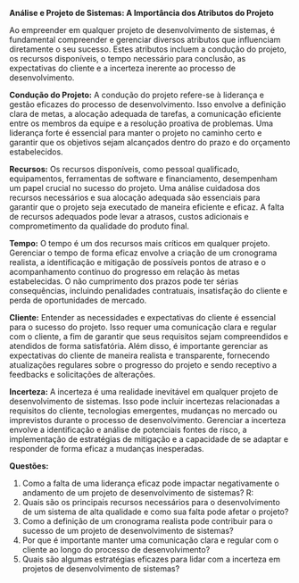 **Análise e Projeto de Sistemas: A Importância dos Atributos do Projeto**

Ao empreender em qualquer projeto de desenvolvimento de sistemas, é fundamental compreender e gerenciar diversos atributos que influenciam diretamente o seu sucesso. Estes atributos incluem a condução do projeto, os recursos disponíveis, o tempo necessário para conclusão, as expectativas do cliente e a incerteza inerente ao processo de desenvolvimento.

**Condução do Projeto:**
A condução do projeto refere-se à liderança e gestão eficazes do processo de desenvolvimento. Isso envolve a definição clara de metas, a alocação adequada de tarefas, a comunicação eficiente entre os membros da equipe e a resolução proativa de problemas. Uma liderança forte é essencial para manter o projeto no caminho certo e garantir que os objetivos sejam alcançados dentro do prazo e do orçamento estabelecidos.

**Recursos:**
Os recursos disponíveis, como pessoal qualificado, equipamentos, ferramentas de software e financiamento, desempenham um papel crucial no sucesso do projeto. Uma análise cuidadosa dos recursos necessários e sua alocação adequada são essenciais para garantir que o projeto seja executado de maneira eficiente e eficaz. A falta de recursos adequados pode levar a atrasos, custos adicionais e comprometimento da qualidade do produto final.

**Tempo:**
O tempo é um dos recursos mais críticos em qualquer projeto. Gerenciar o tempo de forma eficaz envolve a criação de um cronograma realista, a identificação e mitigação de possíveis pontos de atraso e o acompanhamento contínuo do progresso em relação às metas estabelecidas. O não cumprimento dos prazos pode ter sérias consequências, incluindo penalidades contratuais, insatisfação do cliente e perda de oportunidades de mercado.

**Cliente:**
Entender as necessidades e expectativas do cliente é essencial para o sucesso do projeto. Isso requer uma comunicação clara e regular com o cliente, a fim de garantir que seus requisitos sejam compreendidos e atendidos de forma satisfatória. Além disso, é importante gerenciar as expectativas do cliente de maneira realista e transparente, fornecendo atualizações regulares sobre o progresso do projeto e sendo receptivo a feedbacks e solicitações de alterações.

**Incerteza:**
A incerteza é uma realidade inevitável em qualquer projeto de desenvolvimento de sistemas. Isso pode incluir incertezas relacionadas a requisitos do cliente, tecnologias emergentes, mudanças no mercado ou imprevistos durante o processo de desenvolvimento. Gerenciar a incerteza envolve a identificação e análise de potenciais fontes de risco, a implementação de estratégias de mitigação e a capacidade de se adaptar e responder de forma eficaz a mudanças inesperadas.

**Questões:**
1. Como a falta de uma liderança eficaz pode impactar negativamente o andamento de um projeto de desenvolvimento de sistemas?
R:
2. Quais são os principais recursos necessários para o desenvolvimento de um sistema de alta qualidade e como sua falta pode afetar o projeto?
3. Como a definição de um cronograma realista pode contribuir para o sucesso de um projeto de desenvolvimento de sistemas?
4. Por que é importante manter uma comunicação clara e regular com o cliente ao longo do processo de desenvolvimento?
5. Quais são algumas estratégias eficazes para lidar com a incerteza em projetos de desenvolvimento de sistemas?
